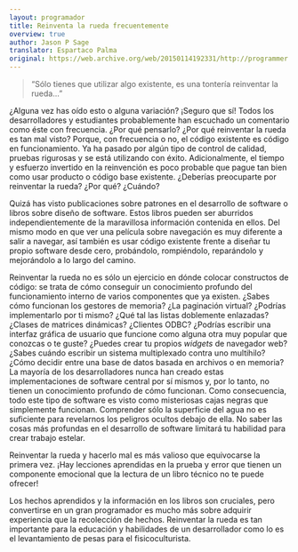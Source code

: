 ```yaml
---
layout: programador
title: Reinventa la rueda frecuentemente
overview: true
author: Jason P Sage
translator: Espartaco Palma
original: https://web.archive.org/web/20150114192331/http://programmer.97things.oreilly.com/wiki/index.php/Reinvent_the_Wheel_Often
---
```


> “Sólo tienes que utilizar algo existente, es una tontería reinventar
la rueda...”

¿Alguna vez has oído esto o alguna variación? ¡Seguro que sí! Todos los
desarrolladores y estudiantes probablemente han escuchado un comentario
como éste con frecuencia. ¿Por qué pensarlo? ¿Por qué reinventar la
rueda es tan mal visto? Porque, con frecuencia o no, el código existente
es código en funcionamiento. Ya ha pasado por algún tipo de control de
calidad, pruebas rigurosas y se está utilizando con éxito.
Adicionalmente, el tiempo y esfuerzo invertido en la reinvención es poco
probable que pague tan bien como usar producto o código base existente.
¿Deberías preocuparte por reinventar la rueda? ¿Por qué? ¿Cuándo?

Quizá has visto publicaciones sobre patrones en el desarrollo de
software o libros sobre diseño de software. Estos libros pueden ser
aburridos independientemente de la maravillosa información contenida en
ellos. Del mismo modo en que ver una película sobre navegación es muy
diferente a salir a navegar, así también es usar código existente frente
a diseñar tu propio software desde cero, probándolo, rompiéndolo,
reparándolo y mejorándolo a lo largo del camino.

Reinventar la rueda no es sólo un ejercicio en dónde colocar constructos
de código: se trata de cómo conseguir un conocimiento profundo del
funcionamiento interno de varios componentes que ya existen. ¿Sabes cómo
funcionan los gestores de memoria? ¿La paginación virtual? ¿Podrías
implementarlo por ti mismo? ¿Qué tal las listas doblemente enlazadas?
¿Clases de matrices dinámicas? ¿Clientes ODBC? ¿Podrías escribir una
interfaz gráfica de usuario que funcione como alguna otra muy popular
que conozcas o te guste? ¿Puedes crear tu propios _widgets_ de navegador
web? ¿Sabes cuándo escribir un sistema multiplexado contra uno
multihilo? ¿Cómo decidir entre una base de datos basada en archivos o en
memoria? La mayoría de los desarrolladores nunca han creado estas
implementaciones de software central por sí mismos y, por lo tanto, no
tienen un conocimiento profundo de cómo funcionan. Como consecuencia,
todo este tipo de software es visto como misteriosas cajas negras que
simplemente funcionan. Comprender sólo la superficie del agua no es
suficiente para revelarnos los peligros ocultos debajo de ella. No saber
las cosas más profundas en el desarrollo de software limitará tu
habilidad para crear trabajo estelar.

Reinventar la rueda y hacerlo mal es más valioso que equivocarse la
primera vez. ¡Hay lecciones aprendidas en la prueba y error que tienen
un componente emocional que la lectura de un libro técnico no te puede
ofrecer!

Los hechos aprendidos y la información en los libros son cruciales,
pero convertirse en un gran programador es mucho más sobre adquirir
experiencia que la recolección de hechos. Reinventar la rueda es tan
importante para la educación y habilidades de un desarrollador como lo
es el levantamiento de pesas para el fisicoculturista.

